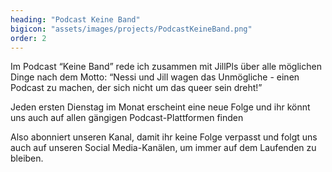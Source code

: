```yaml
---
heading: "Podcast Keine Band"
bigicon: "assets/images/projects/PodcastKeineBand.png"
order: 2
---
```

Im Podcast “Keine Band” rede ich zusammen mit JillPls über alle möglichen Dinge nach dem Motto: “Nessi und Jill wagen das Unmögliche - einen Podcast zu machen, der sich nicht um das queer sein dreht!”

Jeden ersten Dienstag im Monat erscheint eine neue Folge und ihr könnt uns auch auf allen gängigen Podcast-Plattformen finden

Also abonniert unseren Kanal, damit ihr keine Folge verpasst und folgt uns auch auf unseren Social Media-Kanälen, um immer auf dem Laufenden zu bleiben.